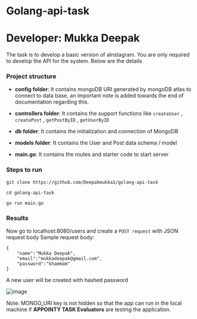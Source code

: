 # Golang-api-task


# Developer: Mukka Deepak

The task is to develop a basic version of aInstagram. You are only required to develop the API for the
system. Below are the details


### Project structure


- **config folder**: It contains mongoDB URI generated by mongoDB atlas to connect to data base, an important note is added towards the end of documentation regarding this.

- **controllers folder**: It contains the support functions like ```createUser``` , ```createPost``` , ```getPostByID``` , ```getUserByID```

- **db folder**: It contains the initialization and connection of MongoDB

- **models folder**: It contains the User and Post data schema / model 

- **main.go**: It contains the routes and starter code to start server


### Steps to run

```
git clone https://github.com/Deepakmukka1/golang-api-task
```

```
cd golang-api-task
```

```
go run main.go
```

### Results

Now go to localhost:8080/users and create a `POST request` with JSON request body 
Sample request body:

```
{
    "name":"Mukka Deepak",
    "email":"mukkadeepak@gmail.com",
    "password":"khammam"
}
```
A new user will be created with hashed password

![image](https://user-images.githubusercontent.com/56472120/136665788-1f95ce92-253a-41c6-9ed8-defef0bc246d.png)



Note: MONGO_URI  key is not hidden so that the app can run in the local machine if **APPOINTY TASK Evaluators** are testing the application.
